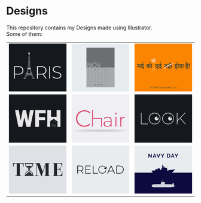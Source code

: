 # Designs
This repository contains my Designs made using Illustrator.<br>
Some of them:<br>
<table>
<tr><td><img src="./2020-12/png/18.12.2020.png"></td><td><img src="./2020-11/png/26.11.2020.png"></td><td><img src="./2020-11/png/19.11.2020.png"></td></tr>
<tr><td><img src="./2021-01/png/05.01.2021.png"></td><td><img src="./2020-11/png/17.11.2020.png"></td><td><img src="./2021-01/png/16.01.2021.png"></td></tr>
<tr><td><img src="./2020-11/png/16.11.2020.png"></td><td><img src="./2020-11/png/25.11.2020.png"></td><td><img src="./2020-12/png/04.12.2020.png"></td></tr>
</table>
